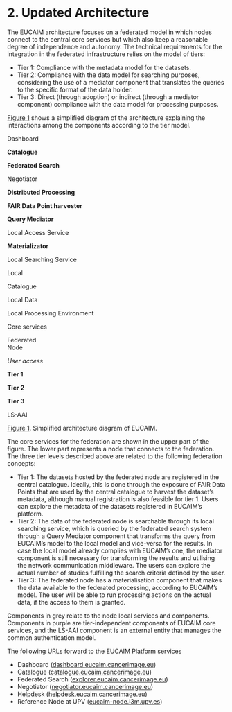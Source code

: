 # 2\. Updated Architecture

The EUCAIM architecture focuses on a federated model in which nodes connect to the central core services but which also keep a reasonable degree of independence and autonomy. The technical requirements for the integration in the federated infrastructure relies on the model of tiers:

- Tier 1: Compliance with the metadata model for the datasets.
- Tier 2: Compliance with the data model for searching purposes, considering the use of a mediator component that translates the queries to the specific format of the data holder.
- Tier 3: Direct (through adoption) or indirect (through a mediator component) compliance with the data model for processing purposes.

[Figure 1](#fig_architecture_EUCAIM) shows a simplified diagram of the architecture explaining the interactions among the components according to the tier model.

Dashboard

**Catalogue**

**Federated Search**

Negotiator

**Distributed Processing**

**FAIR Data Point harvester**

**Query Mediator**

Local Access Service

**Materializator**

Local Searching Service

Local

Catalogue

Local Data

Local Processing Environment

Core services

Federated  
Node

_User access_

**Tier 1**

**Tier 2**

**Tier 3**

LS-AAI

[Figure 1](#figur_architecture_EUCAIM). Simplified architecture diagram of EUCAIM.

The core services for the federation are shown in the upper part of the figure. The lower part represents a node that connects to the federation. The three tier levels described above are related to the following federation concepts:

- Tier 1: The datasets hosted by the federated node are registered in the central catalogue. Ideally, this is done through the exposure of FAIR Data Points that are used by the central catalogue to harvest the dataset’s metadata, although manual registration is also feasible for tier 1. Users can explore the metadata of the datasets registered in EUCAIM’s platform.
- Tier 2: The data of the federated node is searchable through its local searching service, which is queried by the federated search system through a Query Mediator component that transforms the query from EUCAIM’s model to the local model and vice-versa for the results. In case the local model already complies with EUCAIM’s one, the mediator component is still necessary for transforming the results and utilising the network communication middleware. The users can explore the actual number of studies fulfilling the search criteria defined by the user.
- Tier 3: The federated node has a materialisation component that makes the data available to the federated processing, according to EUCAIM’s model. The user will be able to run processing actions on the actual data, if the access to them is granted.

Components in grey relate to the node local services and components. Components in purple are tier-independent components of EUCAIM core services, and the LS-AAI component is an external entity that manages the common authentication model.

The following URLs forward to the EUCAIM Platform services

- Dashboard ([dashboard.eucaim.cancerimage.eu](http://dashboard.eucaim.cancerimage.eu))
- Catalogue ([catalogue.eucaim.cancerimage.eu](http://catalogue.eucaim.cancerimage.eu))
- Federated Search ([explorer.eucaim.cancerimage.eu](http://explorer.eucaim.cancerimage.eu))
- Negotiator ([negotiator.eucaim.cancerimage.eu](http://negotiator.eucaim.cancerimage.eu))
- Helpdesk ([helpdesk.eucaim.cancerimage.eu](http://helpdesk.eucaim.cancerimage.eu))
- Reference Node at UPV ([eucaim-node.i3m.upv.es](http://eucaim-node.i3m.upv.es))

